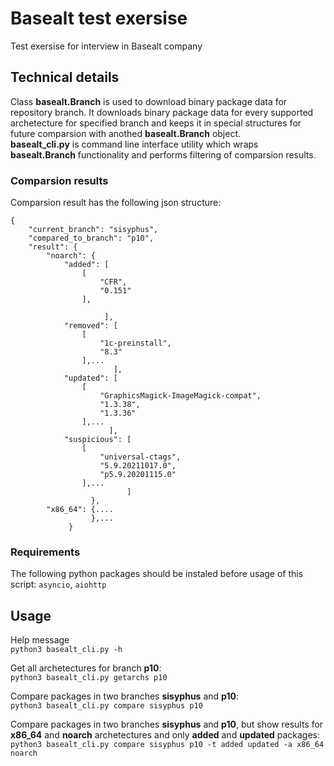 # Basealt test exersise

Test exersise for interview in Basealt company

## Technical details

Class **basealt.Branch** is used to download binary package data for repository branch. It downloads binary package data for every supported archetecture for specified branch and keeps it in special structures for future comparsion with anothed **basealt.Branch** object.  
**basealt_cli.py** is command line interface utility which wraps **basealt.Branch** functionality and performs filtering of comparsion results.

### Comparsion results
Comparsion result has the following json structure:
```
{
    "current_branch": "sisyphus",  
    "compared_to_branch": "p10",  
    "result": {  
        "noarch": {  
            "added": [
                [
                    "CFR",
                    "0.151"
                ],

                     ],
            "removed": [
                [
                    "1c-preinstall",
                    "8.3"
                ],...
                       ],
            "updated": [
                [
                    "GraphicsMagick-ImageMagick-compat",
                    "1.3.38",
                    "1.3.36"
                ],...
                      ],
            "suspicious": [
                [
                    "universal-ctags",
                    "5.9.20211017.0",
                    "p5.9.20201115.0"
                ],...
                          ]
                  },
        "x86_64": {....
                  },...
             }
```
### Requirements
The following python packages should be instaled before usage of this script: `asyncio`, `aiohttp`

## Usage
Help message  
`python3 basealt_cli.py -h`

Get all archetectures for branch **p10**:  
`python3 basealt_cli.py getarchs p10`

Compare packages in two branches **sisyphus** and **p10**:  
`python3 basealt_cli.py compare sisyphus p10`

Compare packages in two branches **sisyphus** and **p10**, but show results for **x86_64** and **noarch** archetectures
and only **added** and **updated** packages:  
`python3 basealt_cli.py compare sisyphus p10 -t added updated -a x86_64 noarch`
